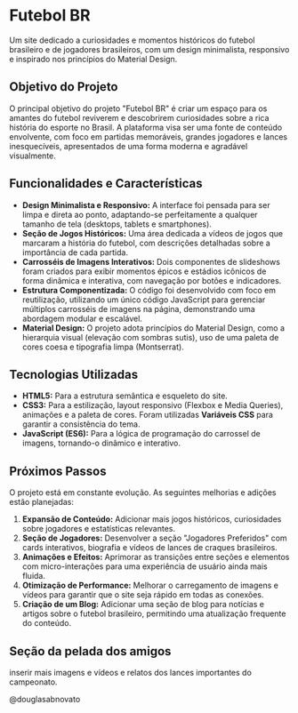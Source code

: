 # Futebol BR

Um site dedicado a curiosidades e momentos históricos do futebol brasileiro e de jogadores brasileiros, com um design minimalista, responsivo e inspirado nos princípios do Material Design.

## Objetivo do Projeto

O principal objetivo do projeto "Futebol BR" é criar um espaço para os amantes do futebol reviverem e descobrirem curiosidades sobre a rica história do esporte no Brasil. A plataforma visa ser uma fonte de conteúdo envolvente, com foco em partidas memoráveis, grandes jogadores e lances inesquecíveis, apresentados de uma forma moderna e agradável visualmente.

## Funcionalidades e Características

-   **Design Minimalista e Responsivo:** A interface foi pensada para ser limpa e direta ao ponto, adaptando-se perfeitamente a qualquer tamanho de tela (desktops, tablets e smartphones).
-   **Seção de Jogos Históricos:** Uma área dedicada a vídeos de jogos que marcaram a história do futebol, com descrições detalhadas sobre a importância de cada partida.
-   **Carrosséis de Imagens Interativos:** Dois componentes de slideshows foram criados para exibir momentos épicos e estádios icônicos de forma dinâmica e interativa, com navegação por botões e indicadores.
-   **Estrutura Componentizada:** O código foi desenvolvido com foco em reutilização, utilizando um único código JavaScript para gerenciar múltiplos carrosséis de imagens na página, demonstrando uma abordagem modular e escalável.
-   **Material Design:** O projeto adota princípios do Material Design, como a hierarquia visual (elevação com sombras sutis), uso de uma paleta de cores coesa e tipografia limpa (Montserrat).

## Tecnologias Utilizadas

-   **HTML5:** Para a estrutura semântica e esqueleto do site.
-   **CSS3:** Para a estilização, layout responsivo (Flexbox e Media Queries), animações e a paleta de cores. Foram utilizadas **Variáveis CSS** para garantir a consistência do tema.
-   **JavaScript (ES6):** Para a lógica de programação do carrossel de imagens, tornando-o dinâmico e interativo.

## Próximos Passos

O projeto está em constante evolução. As seguintes melhorias e adições estão planejadas:

1.  **Expansão de Conteúdo:** Adicionar mais jogos históricos, curiosidades sobre jogadores e estatísticas relevantes.
2.  **Seção de Jogadores:** Desenvolver a seção "Jogadores Preferidos" com cards interativos, biografia e vídeos de lances de craques brasileiros.
3.  **Animações e Efeitos:** Aprimorar as transições entre seções e elementos com micro-interações para uma experiência de usuário ainda mais fluida.
4.  **Otimização de Performance:** Melhorar o carregamento de imagens e vídeos para garantir que o site seja rápido em todas as conexões.
5.  **Criação de um Blog:** Adicionar uma seção de blog para notícias e artigos sobre o futebol brasileiro, permitindo uma atualização frequente do conteúdo.

## Seção da pelada dos amigos

inserir mais imagens e vídeos e relatos dos lances importantes do campeonato.

@douglasabnovato